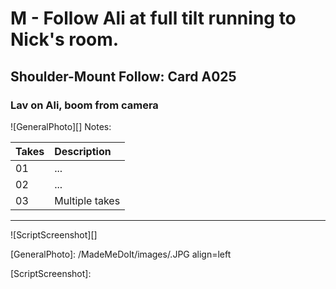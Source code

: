 #  M - Follow Ali at full tilt running to Nick's room.

## Shoulder-Mount Follow: Card A025

### Lav on Ali, boom from camera

![GeneralPhoto][]
Notes: 

| Takes | Description |
|:---|:----|
| 01 | ... |
| 02 | ... |
| 03 | Multiple takes |

----

![ScriptScreenshot][]


[GeneralPhoto]:  /MadeMeDoIt/images/.JPG align=left

[ScriptScreenshot]: 